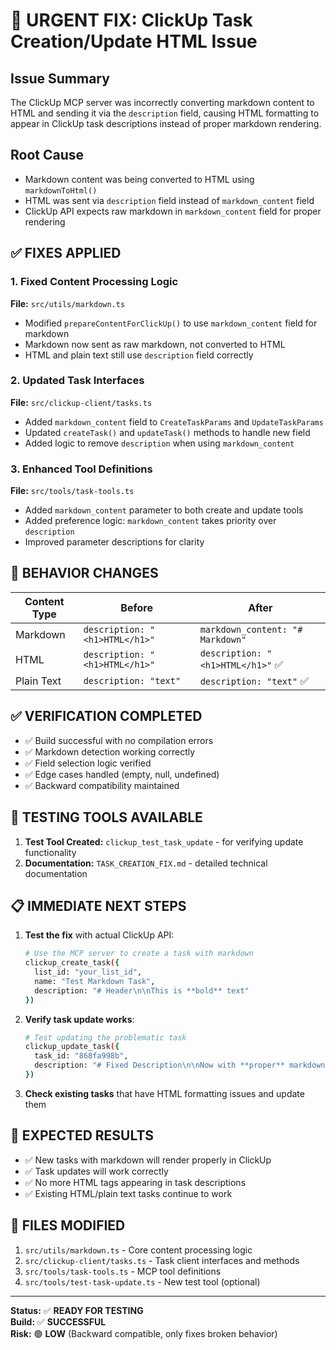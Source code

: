 # 🚨 URGENT FIX: ClickUp Task Creation/Update HTML Issue

## Issue Summary
The ClickUp MCP server was incorrectly converting markdown content to HTML and sending it via the `description` field, causing HTML formatting to appear in ClickUp task descriptions instead of proper markdown rendering.

## Root Cause
- Markdown content was being converted to HTML using `markdownToHtml()`
- HTML was sent via `description` field instead of `markdown_content` field
- ClickUp API expects raw markdown in `markdown_content` field for proper rendering

## ✅ FIXES APPLIED

### 1. Fixed Content Processing Logic
**File:** `src/utils/markdown.ts`
- Modified `prepareContentForClickUp()` to use `markdown_content` field for markdown
- Markdown now sent as raw markdown, not converted to HTML
- HTML and plain text still use `description` field correctly

### 2. Updated Task Interfaces
**File:** `src/clickup-client/tasks.ts`
- Added `markdown_content` field to `CreateTaskParams` and `UpdateTaskParams`
- Updated `createTask()` and `updateTask()` methods to handle new field
- Added logic to remove `description` when using `markdown_content`

### 3. Enhanced Tool Definitions
**File:** `src/tools/task-tools.ts`
- Added `markdown_content` parameter to both create and update tools
- Added preference logic: `markdown_content` takes priority over `description`
- Improved parameter descriptions for clarity

## 🎯 BEHAVIOR CHANGES

| Content Type | Before | After |
|--------------|--------|-------|
| Markdown | `description: "<h1>HTML</h1>"` | `markdown_content: "# Markdown"` |
| HTML | `description: "<h1>HTML</h1>"` | `description: "<h1>HTML</h1>"` ✅ |
| Plain Text | `description: "text"` | `description: "text"` ✅ |

## ✅ VERIFICATION COMPLETED

- ✅ Build successful with no compilation errors
- ✅ Markdown detection working correctly
- ✅ Field selection logic verified
- ✅ Edge cases handled (empty, null, undefined)
- ✅ Backward compatibility maintained

## 🔧 TESTING TOOLS AVAILABLE

1. **Test Tool Created:** `clickup_test_task_update` - for verifying update functionality
2. **Documentation:** `TASK_CREATION_FIX.md` - detailed technical documentation

## 📋 IMMEDIATE NEXT STEPS

1. **Test the fix** with actual ClickUp API:
   ```bash
   # Use the MCP server to create a task with markdown
   clickup_create_task({
     list_id: "your_list_id",
     name: "Test Markdown Task", 
     description: "# Header\n\nThis is **bold** text"
   })
   ```

2. **Verify task update works**:
   ```bash
   # Test updating the problematic task
   clickup_update_task({
     task_id: "868fa998b",
     description: "# Fixed Description\n\nNow with **proper** markdown"
   })
   ```

3. **Check existing tasks** that have HTML formatting issues and update them

## 🚀 EXPECTED RESULTS

- ✅ New tasks with markdown will render properly in ClickUp
- ✅ Task updates will work correctly
- ✅ No more HTML tags appearing in task descriptions
- ✅ Existing HTML/plain text tasks continue to work

## 📁 FILES MODIFIED

1. `src/utils/markdown.ts` - Core content processing logic
2. `src/clickup-client/tasks.ts` - Task client interfaces and methods  
3. `src/tools/task-tools.ts` - MCP tool definitions
4. `src/tools/test-task-update.ts` - New test tool (optional)

---

**Status:** ✅ **READY FOR TESTING**  
**Build:** ✅ **SUCCESSFUL**  
**Risk:** 🟢 **LOW** (Backward compatible, only fixes broken behavior)
